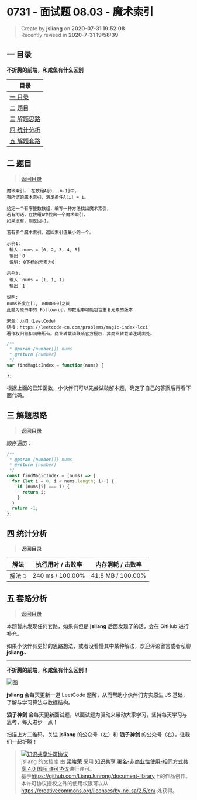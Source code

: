 0731 - 面试题 08.03 - 魔术索引
===

> Create by **jsliang** on **2020-07-31 19:52:08**  
> Recently revised in **2020-7-31 19:58:39**  

## <a name="chapter-one" id="chapter-one"></a>一 目录

**不折腾的前端，和咸鱼有什么区别**

| 目录 |
| --- |
| [一 目录](#chapter-one) |
| <a name="catalog-chapter-two" id="catalog-chapter-two"></a>[二 题目](#chapter-two) |
| <a name="catalog-chapter-three" id="catalog-chapter-three"></a>[三 解题思路](#chapter-three) |
| <a name="catalog-chapter-four" id="catalog-chapter-four"></a>[四 统计分析](#chapter-four) |
| <a name="catalog-chapter-five" id="catalog-chapter-five"></a>[五 解题套路](#chapter-five) |

## <a name="chapter-two" id="chapter-two"></a>二 题目

> [返回目录](#chapter-one)

```
魔术索引。 在数组A[0...n-1]中，
有所谓的魔术索引，满足条件A[i] = i。

给定一个有序整数数组，编写一种方法找出魔术索引，
若有的话，在数组A中找出一个魔术索引，
如果没有，则返回-1。

若有多个魔术索引，返回索引值最小的一个。

示例1:
 输入：nums = [0, 2, 3, 4, 5]
 输出：0
 说明: 0下标的元素为0

示例2:
 输入：nums = [1, 1, 1]
 输出：1

说明:
nums长度在[1, 1000000]之间
此题为原书中的 Follow-up，即数组中可能包含重复元素的版本

来源：力扣（LeetCode）
链接：https://leetcode-cn.com/problems/magic-index-lcci
著作权归领扣网络所有。商业转载请联系官方授权，非商业转载请注明出处。
```

```js
/**
 * @param {number[]} nums
 * @return {number}
 */
var findMagicIndex = function(nums) {

};
```

根据上面的已知函数，小伙伴们可以先尝试破解本题，确定了自己的答案后再看下面代码。

## <a name="chapter-three" id="chapter-three"></a>三 解题思路

> [返回目录](#chapter-one)

顺序遍历：

```js
/**
 * @param {number[]} nums
 * @return {number}
 */
const findMagicIndex = (nums) => {
  for (let i = 0; i < nums.length; i++) {
    if (nums[i] === i) {
      return i;
    }
  }
  return -1;
};
```

## <a name="chapter-four" id="chapter-four"></a>四 统计分析

> [返回目录](#chapter-one)

| 解法 | 执行用时 / 击败率 | 内存消耗 / 击败率 |
| --- | --- | --- |
| 解法 1 | 240 ms / 100.00%  | 41.8 MB / 100.00% |

## <a name="chapter-five" id="chapter-five"></a>五 套路分析

> [返回目录](#chapter-one)

本题暂未发现任何套路，如果有但是 **jsliang** 后面发现了的话，会在 GitHub 进行补充。

如果小伙伴有更好的思路想法，或者没看懂其中某种解法，欢迎评论留言或者私聊 **jsliang**~

---

**不折腾的前端，和咸鱼有什么区别！**

![图](https://github.com/LiangJunrong/document-library/blob/master/public-repertory/img/z-index-small.png?raw=true)

**jsliang** 会每天更新一道 LeetCode 题解，从而帮助小伙伴们夯实原生 JS 基础，了解与学习算法与数据结构。

**浪子神剑** 会每天更新面试题，以面试题为驱动来带动大家学习，坚持每天学习与思考，每天进步一点！

扫描上方二维码，关注 **jsliang** 的公众号（左）和 **浪子神剑** 的公众号（右），让我们一起折腾！

> <a rel="license" href="http://creativecommons.org/licenses/by-nc-sa/4.0/"><img alt="知识共享许可协议" style="border-width:0" src="https://i.creativecommons.org/l/by-nc-sa/4.0/88x31.png" /></a><br /><span xmlns:dct="http://purl.org/dc/terms/" property="dct:title">jsliang 的文档库</span> 由 <a xmlns:cc="http://creativecommons.org/ns#" href="https://github.com/LiangJunrong/document-library" property="cc:attributionName" rel="cc:attributionURL">梁峻荣</a> 采用 <a rel="license" href="http://creativecommons.org/licenses/by-nc-sa/4.0/">知识共享 署名-非商业性使用-相同方式共享 4.0 国际 许可协议</a>进行许可。<br />基于<a xmlns:dct="http://purl.org/dc/terms/" href="https://github.com/LiangJunrong/document-library" rel="dct:source">https://github.com/LiangJunrong/document-library</a>上的作品创作。<br />本许可协议授权之外的使用权限可以从 <a xmlns:cc="http://creativecommons.org/ns#" href="https://creativecommons.org/licenses/by-nc-sa/2.5/cn/" rel="cc:morePermissions">https://creativecommons.org/licenses/by-nc-sa/2.5/cn/</a> 处获得。